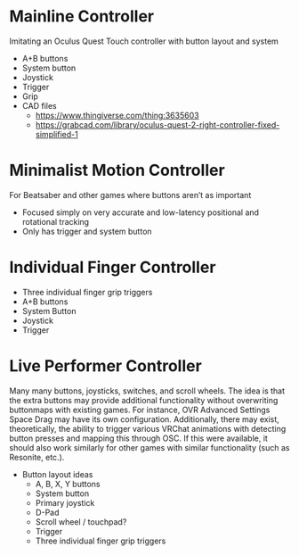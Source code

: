 # Mainline Controller
Imitating an Oculus Quest Touch controller with button layout and system

- A+B buttons
- System button
- Joystick
- Trigger
- Grip
- CAD files
  - https://www.thingiverse.com/thing:3635603
  - https://grabcad.com/library/oculus-quest-2-right-controller-fixed-simplified-1

# Minimalist Motion Controller
For Beatsaber and other games where buttons aren’t as important

- Focused simply on very accurate and low-latency positional and rotational tracking
- Only has trigger and system button

# Individual Finger Controller
- Three individual finger grip triggers
- A+B buttons
- System Button
- Joystick
- Trigger

# Live Performer Controller
Many many buttons, joysticks, switches, and scroll wheels. The idea is that the extra buttons may provide additional functionality without overwriting buttonmaps with existing games. For instance, OVR Advanced Settings Space Drag may have its own configuration. Additionally, there may exist, theoretically, the ability to trigger various VRChat animations with detecting button presses and mapping this through OSC. If this were available, it should also work similarly for other games with similar functionality (such as Resonite, etc.).

- Button layout ideas
  - A, B, X, Y buttons
  - System button
  - Primary joystick
  - D-Pad
  - Scroll wheel / touchpad?
  - Trigger
  - Three individual finger grip triggers

